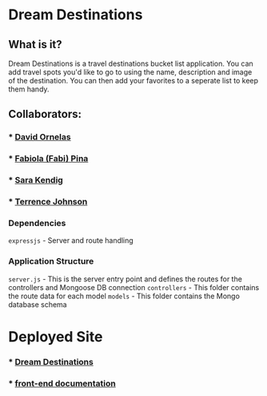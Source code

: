 # Dream Destinations

## What is it?
Dream Destinations is a travel destinations bucket list application. You can add travel spots you'd like to go to using the name, description and image of the destination. You can then add your favorites to a seperate list to keep them handy.

## Collaborators:
### * [David Ornelas](http://linkedin.com/in/davidornelas-engineer)
### * [Fabiola (Fabi) Pina](https://www.linkedin.com/in/fabiolampina/)
### * [Sara Kendig](https://www.linkedin.com/in/sarakendig/)
### * [Terrence Johnson](https://www.linkedin.com/in/terrence-c-johnson2/)

### Dependencies
`expressjs` - Server and route handling

### Application Structure
`server.js` - This is the server entry point and defines the routes for the controllers and Mongoose DB connection 
`controllers` - This folder contains the route data for each model
`models` - This folder contains the Mongo database schema

# Deployed Site
### * [Dream Destinations](https://mern-destinations.herokuapp.com/) 
### * [front-end documentation](https://github.com/TCJohnson1/MERN-location-front)
